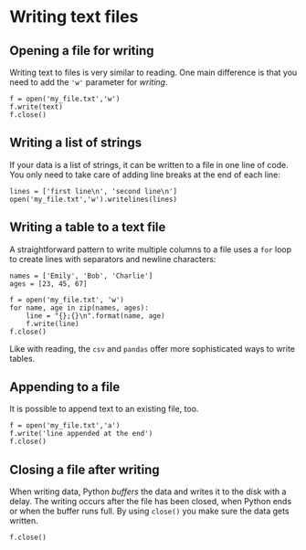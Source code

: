 
# Writing text files

## Opening a file for writing

Writing text to files is very similar to reading. One main difference is that you need to add the `'w'` parameter for *writing*.

    f = open('my_file.txt','w')
    f.write(text)
    f.close()

## Writing a list of strings

If your data is a list of strings, it can be written to a file in one line of code. You only need to take care of adding line breaks at the end of each line:

    lines = ['first line\n', 'second line\n']
    open('my_file.txt','w').writelines(lines)


## Writing a table to a text file

A straightforward pattern to write multiple columns to a file uses a `for` loop to create lines with separators and newline characters:

    names = ['Emily', 'Bob', 'Charlie']
    ages = [23, 45, 67]

    f = open('my_file.txt', 'w')
    for name, age in zip(names, ages):
        line = "{};{}\n".format(name, age)
        f.write(line)
    f.close()

Like with reading, the `csv` and `pandas` offer more sophisticated ways to write tables.


## Appending to a file

It is possible to append text to an existing file, too.

    f = open('my_file.txt','a')
    f.write('line appended at the end')
    f.close()


## Closing a file after writing

When writing data, Python *buffers* the data and writes it to the disk with a delay. The writing occurs after the file has been closed, when Python ends or when the buffer runs full. By using `close()` you make sure the data gets written.

    f.close()

